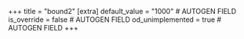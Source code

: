 +++
title = "bound2"
[extra]
default_value = "1000" # AUTOGEN FIELD
is_override = false # AUTOGEN FIELD
od_unimplemented = true # AUTOGEN FIELD
+++